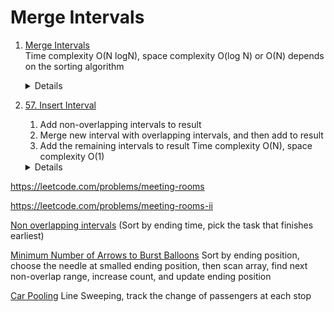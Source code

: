 # Merge Intervals

1.  [Merge Intervals](https://leetcode.com/problems/merge-intervals/)  
    Time complexity O(N logN), space complexity O(log N) or O(N) depends on the sorting algorithm
    <details>

      ```python
      def merge(self, intervals: List[List[int]]) -> List[List[int]]:
          intervals.sort()
          merged = []
          for interval in intervals:
              # No overlap
              if not merged or interval[0] > merged[-1][1]:
                  merged.append(interval)
              else:
                  merged[-1][1] = max(merged[-1][1], interval[1])
          
          return merged      
      ```
    </details>

1. [57. Insert Interval](https://leetcode.com/problems/insert-interval/)  
    1. Add non-overlapping intervals to result
    1. Merge new interval with overlapping intervals, and then add to result
    1. Add the remaining intervals to result
    Time complexity O(N), space complexity O(1)
    <details>

      ```python
    def insert(self, intervals: List[List[int]], newInterval: List[int]) -> List[List[int]]:
        merged = []
        i = 0
        size = len(intervals)
        while i < size and intervals[i][1] < newInterval[0]:
            merged.append(intervals[i])
            i += 1
        
        while i < size and intervals[i][0] <= newInterval[1]:
            newInterval[0] = min(newInterval[0], intervals[i][0])
            newInterval[1] = max(newInterval[1], intervals[i][1])
            i += 1
        merged.append(newInterval)

        while i < size:
            merged.append(intervals[i])
            i += 1

        return merged 
      ```
    </details>
https://leetcode.com/problems/meeting-rooms

https://leetcode.com/problems/meeting-rooms-ii

[Non overlapping intervals](https://leetcode.com/problems/non-overlapping-intervals) 
(Sort by ending time, pick the task that finishes earliest)

[Minimum Number of Arrows to Burst Balloons](https://leetcode.com/problems/minimum-number-of-arrows-to-burst-balloons) 
Sort by ending position, choose the needle at smalled ending position, then scan array, find next non-overlap range, increase count, and update ending position

[Car Pooling](https://leetcode.com/problems/car-pooling)
Line Sweeping, track the change of passengers at each stop

